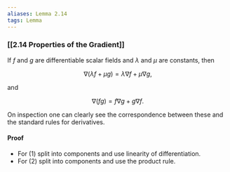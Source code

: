 ```yaml
---
aliases: Lemma 2.14
tags: Lemma
---
```

### [[2.14 Properties of the Gradient]]

If $f$ and $g$ are differentiable scalar fields and $\lambda$ and $\mu$ are constants, then


$$
\nabla (\lambda f + \mu g) = \lambda \nabla f + \mu \nabla g,
$$

and

$$
\nabla (fg) =f \nabla g + g\nabla f.
$$

On inspection one can clearly see the correspondence between these and the standard rules for derivatives. 

#### Proof

- For (1) split into components and use linearity of differentiation.
- For (2) split into components and use the product rule.
